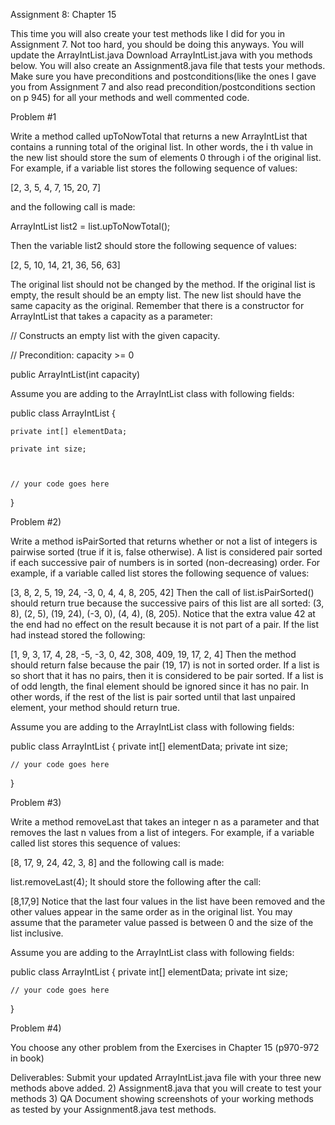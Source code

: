 Assignment 8: Chapter 15


This time you will also create your test methods like I did for you in Assignment 7.  Not too hard, you should be doing this anyways.  You will update the ArrayIntList.java   Download ArrayIntList.java with you methods below. You will also create an Assignment8.java file that tests your methods.  Make sure you have preconditions and postconditions(like the ones I gave you from Assignment 7 and also read precondition/postconditions section on p 945) for all your methods and well commented code.

Problem #1

Write a method called upToNowTotal that returns a new ArrayIntList that contains a running total of the original list. In other words, the i th value in the new list should store the sum of elements 0 through i of the original list. For example, if a variable list stores the following sequence of values:

[2, 3, 5, 4, 7, 15, 20, 7]

and the following call is made:

ArrayIntList list2 = list.upToNowTotal();

Then the variable list2 should store the following sequence of values:

[2, 5, 10, 14, 21, 36, 56, 63]

The original list should not be changed by the method. If the original list is empty, the result should be an empty list. The new list should have the same capacity as the original. Remember that there is a constructor for ArrayIntList that takes a capacity as a parameter:

// Constructs an empty list with the given capacity.

// Precondition: capacity >= 0

public ArrayIntList(int capacity)

Assume you are adding to the ArrayIntList class with following fields:

public class ArrayIntList {

    private int[] elementData;

    private int size;

 

    // your code goes here

}

Problem #2)

 

Write a method isPairSorted that returns whether or not a list of integers is pairwise sorted (true if it is, false otherwise). A list is considered pair sorted if each successive pair of numbers is in sorted (non-decreasing) order. For example, if a variable called list stores the following sequence of values:

[3, 8, 2, 5, 19, 24, -3, 0, 4, 4, 8, 205, 42]
Then the call of list.isPairSorted() should return true because the successive pairs of this list are all sorted: (3, 8), (2, 5), (19, 24), (-3, 0), (4, 4), (8, 205). Notice that the extra value 42 at the end had no effect on the result because it is not part of a pair. If the list had instead stored the following:

[1, 9, 3, 17, 4, 28, -5, -3, 0, 42, 308, 409, 19, 17, 2, 4]
Then the method should return false because the pair (19, 17) is not in sorted order. If a list is so short that it has no pairs, then it is considered to be pair sorted. If a list is of odd length, the final element should be ignored since it has no pair. In other words, if the rest of the list is pair sorted until that last unpaired element, your method should return true.

Assume you are adding to the ArrayIntList class with following fields:

public class ArrayIntList {
    private int[] elementData;
    private int size;
 
    // your code goes here
}
 

Problem #3)

Write a method removeLast that takes an integer n as a parameter and that removes the last n values from a list of integers. For example, if a variable called list stores this sequence of values:

[8, 17, 9, 24, 42, 3, 8]
and the following call is made:

list.removeLast(4);
It should store the following after the call:

[8,17,9]
Notice that the last four values in the list have been removed and the other values appear in the same order as in the original list. You may assume that the parameter value passed is between 0 and the size of the list inclusive.

Assume you are adding to the ArrayIntList class with following fields:

public class ArrayIntList {
    private int[] elementData;
    private int size;
 
    // your code goes here
}
 

Problem #4)

You choose any other problem from the Exercises in Chapter 15 (p970-972 in book)

Deliverables: Submit your updated ArrayIntList.java file with your three new methods above added. 2) Assignment8.java that you will create to test your methods 3) QA Document showing screenshots of your working methods as tested by your Assignment8.java test methods. 
